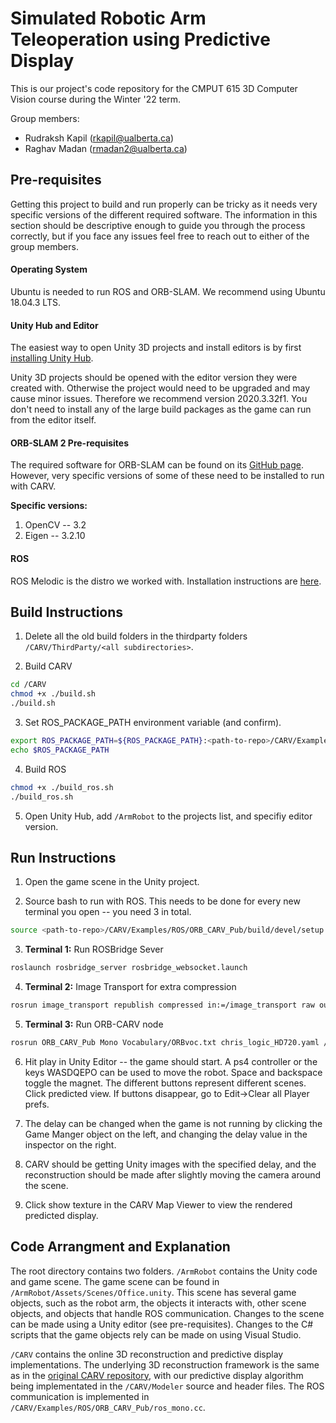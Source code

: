 # Simulated Robotic Arm Teleoperation using Predictive Display
This is our project's code repository for the CMPUT 615 3D Computer Vision course during the Winter '22 term.

Group members:
- Rudraksh Kapil (rkapil@ualberta.ca)
- Raghav Madan (rmadan2@ualberta.ca)



## Pre-requisites
Getting this project to build and run properly can be tricky as it needs very specific versions of the different required software. The information in this section should be descriptive enough to guide you through the process correctly, but if you face any issues feel free to reach out to either of the group members.

#### Operating System
Ubuntu is needed to run ROS and ORB-SLAM. We recommend using Ubuntu 18.04.3 LTS.

#### Unity Hub and Editor 
The easiest way to open Unity 3D projects and install editors is by first [installing Unity Hub](https://docs.unity3d.com/2020.1/Documentation/Manual/GettingStartedInstallingHub.html).

Unity 3D projects should be opened with the editor version they were created with. Otherwise the project would need to be upgraded and may cause minor issues. Therefore we recommend version 2020.3.32f1. You don't need to install any of the large build packages as the game can run from the editor itself.

#### ORB-SLAM 2 Pre-requisites
The required software for ORB-SLAM can be found on its [GitHub page](https://github.com/raulmur/ORB_SLAM2). However, very specific versions of some of these need to be installed to run with CARV.

**Specific versions:**
1. OpenCV -- 3.2
2. Eigen -- 3.2.10

#### ROS
ROS Melodic is the distro we worked with. Installation instructions are [here](http://wiki.ros.org/melodic/Installation/Ubuntu). 



## Build Instructions

1. Delete all the old build folders in the thirdparty folders `/CARV/ThirdParty/<all subdirectories>`.


2. Build CARV
```bash
cd /CARV
chmod +x ./build.sh
./build.sh
```

3. Set ROS_PACKAGE_PATH environment variable (and confirm).
```bash
export ROS_PACKAGE_PATH=${ROS_PACKAGE_PATH}:<path-to-repo>/CARV/Examples/ROS
echo $ROS_PACKAGE_PATH
```

4. Build ROS
```bash
chmod +x ./build_ros.sh
./build_ros.sh
```

5. Open Unity Hub, add `/ArmRobot` to the projects list, and specifiy editor version.



## Run Instructions

1. Open the game scene in the Unity project.

2. Source bash to run with ROS. This needs to be done for every new terminal you open -- you need 3 in total.
```bash
source <path-to-repo>/CARV/Examples/ROS/ORB_CARV_Pub/build/devel/setup.bash
```

3. **Terminal 1:** Run ROSBridge Sever
```bash
roslaunch rosbridge_server rosbridge_websocket.launch
```

4. **Terminal 2:** Image Transport for extra compression
```bash
rosrun image_transport republish compressed in:=/image_transport raw out:=/chris/image
```

5. **Terminal 3:** Run ORB-CARV node
```bash
rosrun ORB_CARV_Pub Mono Vocabulary/ORBvoc.txt chris_logic_HD720.yaml /camera/image_raw:=/chris/image
```

6. Hit play in Unity Editor -- the game should start. A ps4 controller or the keys WASDQEPO can be used to move the robot. Space and backspace toggle the magnet. The different buttons represent different scenes. Click predicted view. If buttons disappear, go to Edit->Clear all Player prefs. 

7. The delay can be changed when the game is not running by clicking the Game Manger object on the left, and changing the delay value in the inspector on the right. 

8. CARV should be getting Unity images with the specified delay, and the reconstruction should be made after slightly moving the camera around the scene.

9. Click show texture in the CARV Map Viewer to view the rendered predicted display. 




## Code Arrangment and Explanation
The root directory contains two folders. `/ArmRobot` contains the Unity code and game scene. The game scene can be found in `/ArmRobot/Assets/Scenes/Office.unity`. This scene has several game objects, such as the robot arm, the objects it interacts with, other scene objects, and objects that handle ROS communication. Changes to the scene can be made using a Unity editor (see pre-requisites). Changes to the C# scripts that the game objects rely can be made on using Visual Studio.

`/CARV` contains the online 3D reconstruction and predictive display implementations. The underlying 3D reconstruction framework is the same as in the [original CARV repository](https://github.com/atlas-jj/ORB-SLAM-free-space-carving), with our predictive display algorithm being implementated in the `/CARV/Modeler` source and header files. The ROS communication is implemented in `/CARV/Examples/ROS/ORB_CARV_Pub/ros_mono.cc`.





